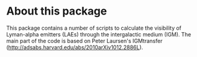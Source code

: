 About this package
==================
This package contains a number of scripts to calculate the visibility of Lyman-alpha emitters (LAEs) through the intergalactic medium (IGM). The main part of the code is based on Peter Laursen's IGMtransfer (http://adsabs.harvard.edu/abs/2010arXiv1012.2886L).
